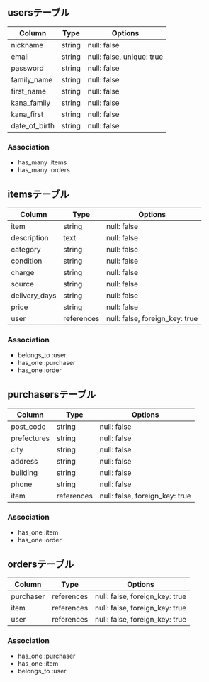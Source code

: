 ## usersテーブル

| Column        | Type   | Options                   |
| ------------- | ------ | ------------------------- |
| nickname      | string | null: false               |
| email         | string | null: false, unique: true |
| password      | string | null: false               |
| family_name   | string | null: false               |
| first_name    | string | null: false               |
| kana_family   | string | null: false               |
| kana_first    | string | null: false               |
| date_of_birth | string | null: false               |

### Association
- has_many :items
- has_many :orders

## itemsテーブル

| Column        | Type       | Options                        |
| ------------- | ---------- | ------------------------------ |
| item          | string     | null: false                    |
| description   | text       | null: false                    |
| category      | string     | null: false                    |
| condition     | string     | null: false                    |
| charge        | string     | null: false                    |
| source        | string     | null: false                    |
| delivery_days | string     | null: false                    |
| price         | string     | null: false                    |
| user          | references | null: false, foreign_key: true |

### Association
- belongs_to :user
- has_one :purchaser
- has_one :order

## purchasersテーブル

| Column      | Type       | Options                        |
| ----------- | ---------- | ------------------------------ |
| post_code   | string     | null: false                    |
| prefectures | string     | null: false                    |
| city        | string     | null: false                    |
| address     | string     | null: false                    |
| building    | string     | null: false                    |
| phone       | string     | null: false                    |
| item        | references | null: false, foreign_key: true |

### Association
- has_one :item
- has_one :order

## ordersテーブル

| Column    | Type       | Options                        |
| --------- | ---------- | ------------------------------ |
| purchaser | references | null: false, foreign_key: true |
| item      | references | null: false, foreign_key: true |
| user      | references | null: false, foreign_key: true |


### Association
- has_one :purchaser
- has_one :item
- belongs_to :user
